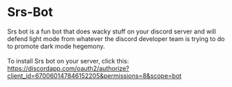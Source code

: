 # Srs-Bot
Srs bot is a fun bot that does wacky stuff on your discord server and will defend light mode from whatever the discord developer team is trying to do to promote dark mode hegemony. <br /><br />
To install Srs bot on your server, click this: https://discordapp.com/oauth2/authorize?client_id=670060147846152205&permissions=8&scope=bot

